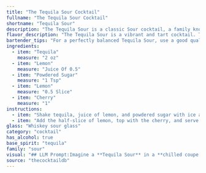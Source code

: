 ```yaml
---
title: "The Tequila Sour Cocktail"
fullname: "The Tequila Sour Cocktail"
shortname: "Tequila Sour"
description: "The Tequila Sour is a classic Sour cocktail, a family known for its tangy, citrusy base. While its exact origin is murky, it likely emerged in the early 20th century, as tequila gained popularity in the U.S., adapting the classic Whiskey Sour recipe. "
flavor_description: "The Tequila Sour is a vibrant and tart cocktail. The tequila's agave notes mingle with the bright acidity of lemon, creating a refreshing balance.  The powdered sugar adds a touch of sweetness that complements the tartness, while the cherry adds a subtle fruity note. The overall taste profile is zesty, slightly sweet, and invigorating, with a lingering tequila finish. "
bartender_tips: "For a perfectly balanced Tequila Sour, use a good quality reposado tequila.  Shake vigorously with fresh lemon juice and powdered sugar to ensure proper dilution and a frothy top.  Don't over-shake, or you'll have a watery drink.  For a more complex flavor, add a splash of agave nectar.  Finally, garnish with a lemon twist and a maraschino cherry. "
ingredients:
  - item: "Tequila"
    measure: "2 oz"
  - item: "Lemon"
    measure: "Juice Of 0.5"
  - item: "Powdered Sugar"
    measure: "1 Tsp"
  - item: "Lemon"
    measure: "0.5 Slice"
  - item: "Cherry"
    measure: "1"
instructions:
  - item: "Shake tequila, juice of lemon, and powdered sugar with ice and strain into a whiskey sour glass."
  - item: "Add the half-slice of lemon, top with the cherry, and serve."
glass: "Whiskey sour glass"
category: "cocktail"
has_alcohol: true
base_spirit: "tequila"
family: "sour"
visual: "## LLM Prompt:Imagine a **Tequila Sour** in a **chilled coupe glass**.  Describe the **color** of the cocktail, taking into account the **transparency of the tequila**, the **light yellow hue of the lemon juice**, and the **subtle white haze from the powdered sugar**.  Mention any **visible layers** or **gradients** in the drink, and describe the **texture** of the foam created by shaking the cocktail.  Finally, describe the **appearance** of the **cherry** resting on the rim of the glass.  **For example:**The Tequila Sour is a beautiful **pale yellow** cocktail, almost **translucent** with a subtle **white haze** clinging to the edges. A **thin layer of frothy foam** crowns the drink, adding a touch of **creaminess** to its appearance.  A **bright red cherry** rests elegantly on the rim of the glass, adding a splash of color and a touch of **sweetness** to the visual appeal. "
source: "thecocktaildb"
---
```


